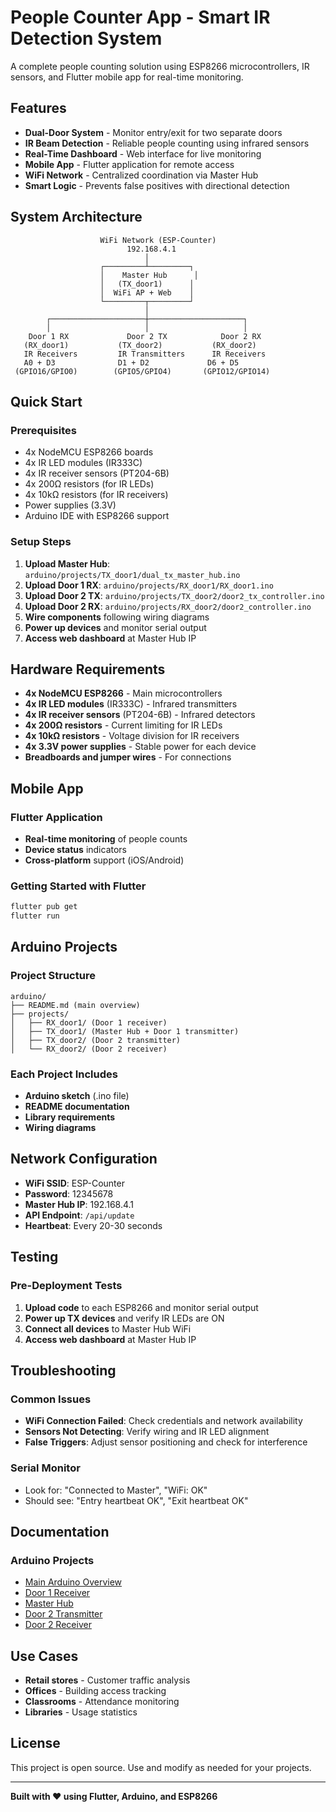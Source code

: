 # People Counter App - Smart IR Detection System

A complete people counting solution using ESP8266 microcontrollers, IR sensors, and Flutter mobile app for real-time monitoring.

## Features

- **Dual-Door System** - Monitor entry/exit for two separate doors
- **IR Beam Detection** - Reliable people counting using infrared sensors
- **Real-Time Dashboard** - Web interface for live monitoring
- **Mobile App** - Flutter application for remote access
- **WiFi Network** - Centralized coordination via Master Hub
- **Smart Logic** - Prevents false positives with directional detection

## System Architecture

```
                    WiFi Network (ESP-Counter)
                          192.168.4.1
                              │
                    ┌─────────┴─────────┐
                    │    Master Hub      │
                    │   (TX_door1)      │
                    │  WiFi AP + Web    │
                    └─────────┬─────────┘
                              │
        ┌─────────────────────┼─────────────────────┐
        │                     │                     │
    Door 1 RX             Door 2 TX            Door 2 RX
   (RX_door1)           (TX_door2)           (RX_door2)
   IR Receivers         IR Transmitters      IR Receivers
   A0 + D3              D1 + D2             D6 + D5
 (GPIO16/GPIO0)        (GPIO5/GPIO4)       (GPIO12/GPIO14)
```

## Quick Start

### Prerequisites
- 4x NodeMCU ESP8266 boards
- 4x IR LED modules (IR333C)
- 4x IR receiver sensors (PT204-6B)
- 4x 200Ω resistors (for IR LEDs)
- 4x 10kΩ resistors (for IR receivers)
- Power supplies (3.3V)
- Arduino IDE with ESP8266 support

### Setup Steps
1. **Upload Master Hub**: `arduino/projects/TX_door1/dual_tx_master_hub.ino`
2. **Upload Door 1 RX**: `arduino/projects/RX_door1/RX_door1.ino`
3. **Upload Door 2 TX**: `arduino/projects/TX_door2/door2_tx_controller.ino`
4. **Upload Door 2 RX**: `arduino/projects/RX_door2/door2_controller.ino`
5. **Wire components** following wiring diagrams
6. **Power up devices** and monitor serial output
7. **Access web dashboard** at Master Hub IP

## Hardware Requirements

- **4x NodeMCU ESP8266** - Main microcontrollers
- **4x IR LED modules** (IR333C) - Infrared transmitters
- **4x IR receiver sensors** (PT204-6B) - Infrared detectors
- **4x 200Ω resistors** - Current limiting for IR LEDs
- **4x 10kΩ resistors** - Voltage division for IR receivers
- **4x 3.3V power supplies** - Stable power for each device
- **Breadboards and jumper wires** - For connections

## Mobile App

### Flutter Application
- **Real-time monitoring** of people counts
- **Device status** indicators
- **Cross-platform** support (iOS/Android)

### Getting Started with Flutter
```bash
flutter pub get
flutter run
```

## Arduino Projects

### Project Structure
```
arduino/
├── README.md (main overview)
├── projects/
│   ├── RX_door1/ (Door 1 receiver)
│   ├── TX_door1/ (Master Hub + Door 1 transmitter)
│   ├── TX_door2/ (Door 2 transmitter)
│   └── RX_door2/ (Door 2 receiver)
```

### Each Project Includes
- **Arduino sketch** (.ino file)
- **README documentation** 
- **Library requirements**
- **Wiring diagrams**

## Network Configuration

- **WiFi SSID**: ESP-Counter
- **Password**: 12345678
- **Master Hub IP**: 192.168.4.1
- **API Endpoint**: `/api/update`
- **Heartbeat**: Every 20-30 seconds

## Testing

### Pre-Deployment Tests
1. **Upload code** to each ESP8266 and monitor serial output
2. **Power up TX devices** and verify IR LEDs are ON
3. **Connect all devices** to Master Hub WiFi
4. **Access web dashboard** at Master Hub IP

## Troubleshooting

### Common Issues
- **WiFi Connection Failed**: Check credentials and network availability
- **Sensors Not Detecting**: Verify wiring and IR LED alignment
- **False Triggers**: Adjust sensor positioning and check for interference

### Serial Monitor
- Look for: "Connected to Master", "WiFi: OK"
- Should see: "Entry heartbeat OK", "Exit heartbeat OK"

## Documentation

### Arduino Projects
- [Main Arduino Overview](arduino/README.md)
- [Door 1 Receiver](arduino/projects/RX_door1/README.md)
- [Master Hub](arduino/projects/TX_door1/README.md)
- [Door 2 Transmitter](arduino/projects/TX_door2/README.md)
- [Door 2 Receiver](arduino/projects/RX_door2/README.md)

## Use Cases

- **Retail stores** - Customer traffic analysis
- **Offices** - Building access tracking
- **Classrooms** - Attendance monitoring
- **Libraries** - Usage statistics

## License

This project is open source. Use and modify as needed for your projects.

---

**Built with ❤️ using Flutter, Arduino, and ESP8266**
